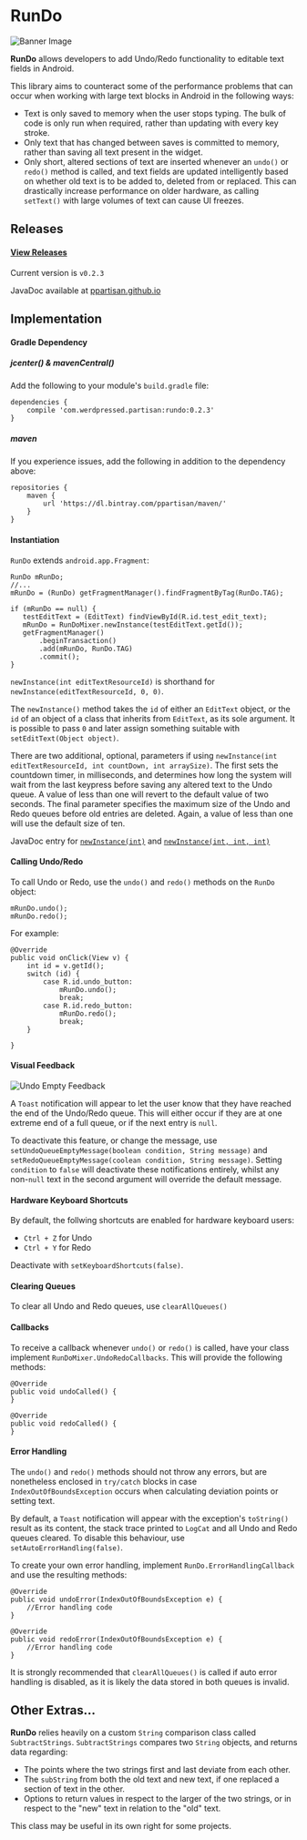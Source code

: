 # RunDo
![Banner Image](http://oi62.tinypic.com/s49utw.jpg)

__RunDo__ allows developers to add Undo/Redo functionality to editable text fields in Android.  

This library aims to counteract some of the performance problems that can occur when working with large text blocks in Android in the following ways:
* Text is only saved to memory when the user stops typing. The bulk of code is only run when required, rather than updating with every key stroke.
* Only text that has changed between saves is committed to memory, rather than saving all text present in the widget.
* Only short, altered sections of text are inserted whenever an `undo()` or `redo()` method is called, and text fields are updated intelligently based on whether old text is to be added to, deleted from or replaced. This can drastically increase performance on older hardware, as calling `setText()` with large volumes of text can cause UI freezes.

## Releases

#### [View Releases](https://github.com/PPartisan/RunDo/releases/ "Changelogs")

Current version is `v0.2.3`

JavaDoc available at [ppartisan.github.io](http://ppartisan.github.io/RunDo/JavaDoc/index.html "JavaDoc")

## Implementation ##

#### Gradle Dependency

##### jcenter() & mavenCentral()

Add the following to your module's `build.gradle` file:

    dependencies {
        compile 'com.werdpressed.partisan:rundo:0.2.3'
    }
    
##### maven

If you experience issues, add the following in addition to the dependency above:

    repositories {
        maven {
            url 'https://dl.bintray.com/ppartisan/maven/'
        }
    }

#### Instantiation

`RunDo` extends `android.app.Fragment`:

    RunDo mRunDo;
    //...
    mRunDo = (RunDo) getFragmentManager().findFragmentByTag(RunDo.TAG);

    if (mRunDo == null) {
       testEditText = (EditText) findViewById(R.id.test_edit_text);
       mRunDo = RunDoMixer.newInstance(testEditText.getId());
       getFragmentManager()
           .beginTransaction()
           .add(mRunDo, RunDo.TAG)
           .commit();
    }
    
`newInstance(int editTextResourceId)` is shorthand for `newInstance(editTextResourceId, 0, 0)`.

The `newInstance()` method takes the `id` of either an `EditText` object, or the `id` of an object of a class that inherits from `EditText`, as its sole argument. It is possible to pass `0` and later assign something suitable with `setEditText(Object object)`.

There are two additional, optional, parameters if using `newInstance(int editTextResourceId, int countDown, int arraySize)`. The first sets the countdown timer, in milliseconds, and determines how long  the system will wait from the last keypress before saving any altered text to the Undo queue. A value of less than one will revert to the default value of two seconds. The final parameter specifies the maximum size of the Undo and Redo queues before old entries are deleted. Again, a value of less than one will use the default size of ten.

JavaDoc entry for [`newInstance(int)`](http://ppartisan.github.io/RunDo/JavaDoc/com/werdpressed/partisan/rundo/RunDo.html#newInstance(int) "newInstance(int)") and [`newInstance(int, int, int)`](http://ppartisan.github.io/RunDo/JavaDoc/com/werdpressed/partisan/rundo/RunDo.html#newInstance(int,%20int,%20int) "newInstance(int, int, int)")

#### Calling Undo/Redo

To call Undo or Redo, use the `undo()` and `redo()` methods on the `RunDo` object:

    mRunDo.undo();
    mRunDo.redo();

For example:

    @Override
    public void onClick(View v) {
        int id = v.getId();
        switch (id) {
            case R.id.undo_button:
                mRunDo.undo();
                break;
            case R.id.redo_button:
                mRunDo.redo();
                break;
        }

    }
    
#### Visual Feedback

![Undo Empty Feedback](http://oi59.tinypic.com/2v9u81e.jpg)

A `Toast` notification will appear to let the user know that they have reached the end of the Undo/Redo queue. This will either occur if they are at one extreme end of a full queue, or if the next entry is `null`.

To deactivate this feature, or change the message, use `setUndoQueueEmptyMessage(boolean condition, String message)` and `setRedoQueueEmptyMessage(coolean condition, String message)`. Setting `condition` to `false` will deactivate these notifications entirely, whilst any non-`null` text in the second argument will override the default message.

#### Hardware Keyboard Shortcuts

By default, the follwing shortcuts are enabled for hardware keyboard users:

* `Ctrl + Z` for Undo
* `Ctrl + Y` for Redo

Deactivate with `setKeyboardShortcuts(false)`.

#### Clearing Queues

To clear all Undo and Redo queues, use `clearAllQueues()`

#### Callbacks

To receive a callback whenever `undo()` or `redo()` is called, have your class implement `RunDoMixer.UndoRedoCallbacks`. This will provide the following methods:

    @Override
    public void undoCalled() {
    }

    @Override
    public void redoCalled() {
    }
    
#### Error Handling

The `undo()` and `redo()` methods should not throw any errors, but are nonetheless enclosed in `try/catch` blocks in case `IndexOutOfBoundsException` occurs when calculating deviation points or setting text.

By default, a `Toast` notification will appear with the exception's `toString()` result as its content, the stack trace printed to `LogCat` and all Undo and Redo queues cleared. To disable this behaviour, use `setAutoErrorHandling(false)`.

To create your own error handling, implement `RunDo.ErrorHandlingCallback` and use the resulting methods:

    @Override
    public void undoError(IndexOutOfBoundsException e) {
        //Error handling code
    }

    @Override
    public void redoError(IndexOutOfBoundsException e) {
        //Error handling code
    }

It is strongly recommended that `clearAllQueues()` is called if auto error handling is disabled, as it is likely the data stored in both queues is invalid.

## Other Extras...

__RunDo__ relies heavily on a custom `String` comparison class called `SubtractStrings`. `SubtractStrings` compares two `String` objects, and returns data regarding:
* The points where the two strings first and last deviate from each other.
* The `subString` from both the old text and new text, if one replaced a section of text in the other.
* Options to return values in respect to the larger of the two strings, or in respect to the "new" text in relation to the "old" text.

This class may be useful in its own right for some projects.
